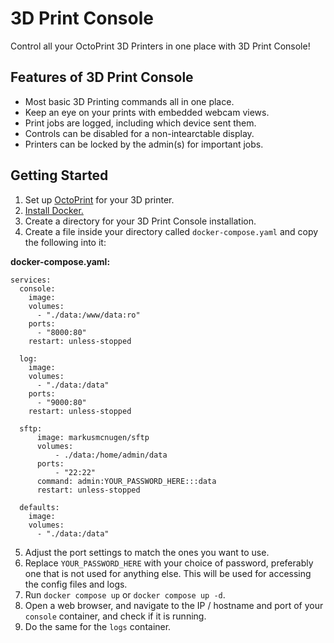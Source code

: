 # 3D Print Console

Control all your OctoPrint 3D Printers in one place with 3D Print Console!

## Features of 3D Print Console

- Most basic 3D Printing commands all in one place.
- Keep an eye on your prints with embedded webcam views.
- Print jobs are logged, including which device sent them.
- Controls can be disabled for a non-intearctable display.
- Printers can be locked by the admin(s) for important jobs.
 
## Getting Started

1. Set up [OctoPrint](https://octoprint.org/) for your 3D printer.
2. [Install Docker.](https://www.docker.com/get-started/)
3. Create a directory for your 3D Print Console installation.
4. Create a file inside your directory called ```docker-compose.yaml``` and copy the following into it:

  **docker-compose.yaml:**
  ```
  services:
    console:
      image:
      volumes:
        - "./data:/www/data:ro"
      ports:
        - "8000:80"
      restart: unless-stopped

    log:
      image:
      volumes:
        - "./data:/data"
      ports:
        - "9000:80"
      restart: unless-stopped

    sftp:
        image: markusmcnugen/sftp
        volumes:
            - ./data:/home/admin/data
        ports:
            - "22:22"
        command: admin:YOUR_PASSWORD_HERE:::data
        restart: unless-stopped

    defaults:
      image:
      volumes:
        - "./data:/data"
  ```

5. Adjust the port settings to match the ones you want to use.
6. Replace ```YOUR_PASSWORD_HERE``` with your choice of password, preferably one that is not used for anything else. This will be used for accessing the config files and logs.
7. Run ```docker compose up``` or ```docker compose up -d```.
8. Open a web browser, and navigate to the IP / hostname and port of your ```console``` container, and check if it is running.
9. Do the same for the ```logs``` container.
